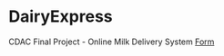 # DairyExpress
CDAC Final Project - Online Milk Delivery System
[Form](https://github.com/Mahikolhe23/DairyExpress/blob/main/Form)
